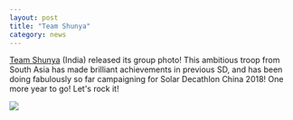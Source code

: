 ```yaml
---
layout: post
title: "Team Shunya"
category: news
---
```


<a href="{{ site.baseurl }}/pages/teams/shu.html">Team Shunya</a> (India) released its group photo! This ambitious troop from South Asia has made brilliant achievements in previous SD, and has been doing fabulously so far campaigning for Solar Decathlon China 2018! One more year to go! Let's rock it!

<img class="img-width" src="{{ site.baseurl }}/assets/img/news/img_1.png">